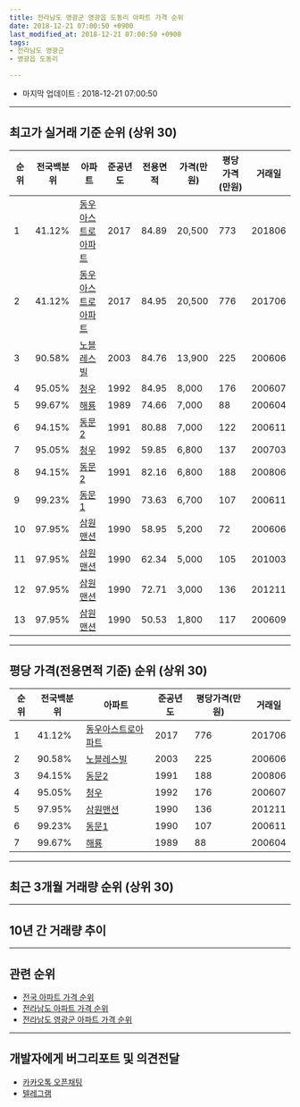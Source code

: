 ```yaml
---
title: 전라남도 영광군 영광읍 도동리 아파트 가격 순위
date: 2018-12-21 07:00:50 +0900
last_modified_at: 2018-12-21 07:00:50 +0900
tags:
- 전라남도 영광군
- 영광읍 도동리

---
```


* 마지막 업데이트 : 2018-12-21 07:00:50

---

## 최고가 실거래 기준 순위 (상위 30)


|순위|전국백분위|아파트|준공년도|전용면적|가격(만원)|평당가격(만원)|거래일|
|---|---|---|---|---|---|---|---|
|1|41.12%|[동우아스트로아파트](https://search.naver.com/search.naver?query=%EC%A0%84%EB%9D%BC%EB%82%A8%EB%8F%84+%EC%98%81%EA%B4%91%EA%B5%B0+%EC%98%81%EA%B4%91%EC%9D%8D+%EB%8F%84%EB%8F%99%EB%A6%AC+%EB%8F%99%EC%9A%B0%EC%95%84%EC%8A%A4%ED%8A%B8%EB%A1%9C%EC%95%84%ED%8C%8C%ED%8A%B8)|2017|84.89|20,500|773|201806|
|2|41.12%|[동우아스트로아파트](https://search.naver.com/search.naver?query=%EC%A0%84%EB%9D%BC%EB%82%A8%EB%8F%84+%EC%98%81%EA%B4%91%EA%B5%B0+%EC%98%81%EA%B4%91%EC%9D%8D+%EB%8F%84%EB%8F%99%EB%A6%AC+%EB%8F%99%EC%9A%B0%EC%95%84%EC%8A%A4%ED%8A%B8%EB%A1%9C%EC%95%84%ED%8C%8C%ED%8A%B8)|2017|84.95|20,500|776|201706|
|3|90.58%|[노블레스빌](https://search.naver.com/search.naver?query=%EC%A0%84%EB%9D%BC%EB%82%A8%EB%8F%84+%EC%98%81%EA%B4%91%EA%B5%B0+%EC%98%81%EA%B4%91%EC%9D%8D+%EB%8F%84%EB%8F%99%EB%A6%AC+%EB%85%B8%EB%B8%94%EB%A0%88%EC%8A%A4%EB%B9%8C)|2003|84.76|13,900|225|200606|
|4|95.05%|[청우](https://search.naver.com/search.naver?query=%EC%A0%84%EB%9D%BC%EB%82%A8%EB%8F%84+%EC%98%81%EA%B4%91%EA%B5%B0+%EC%98%81%EA%B4%91%EC%9D%8D+%EB%8F%84%EB%8F%99%EB%A6%AC+%EC%B2%AD%EC%9A%B0)|1992|84.95|8,000|176|200607|
|5|99.67%|[해룡](https://search.naver.com/search.naver?query=%EC%A0%84%EB%9D%BC%EB%82%A8%EB%8F%84+%EC%98%81%EA%B4%91%EA%B5%B0+%EC%98%81%EA%B4%91%EC%9D%8D+%EB%8F%84%EB%8F%99%EB%A6%AC+%ED%95%B4%EB%A3%A1)|1989|74.66|7,000|88|200604|
|6|94.15%|[동문2](https://search.naver.com/search.naver?query=%EC%A0%84%EB%9D%BC%EB%82%A8%EB%8F%84+%EC%98%81%EA%B4%91%EA%B5%B0+%EC%98%81%EA%B4%91%EC%9D%8D+%EB%8F%84%EB%8F%99%EB%A6%AC+%EB%8F%99%EB%AC%B82)|1991|80.88|7,000|122|200611|
|7|95.05%|[청우](https://search.naver.com/search.naver?query=%EC%A0%84%EB%9D%BC%EB%82%A8%EB%8F%84+%EC%98%81%EA%B4%91%EA%B5%B0+%EC%98%81%EA%B4%91%EC%9D%8D+%EB%8F%84%EB%8F%99%EB%A6%AC+%EC%B2%AD%EC%9A%B0)|1992|59.85|6,800|137|200703|
|8|94.15%|[동문2](https://search.naver.com/search.naver?query=%EC%A0%84%EB%9D%BC%EB%82%A8%EB%8F%84+%EC%98%81%EA%B4%91%EA%B5%B0+%EC%98%81%EA%B4%91%EC%9D%8D+%EB%8F%84%EB%8F%99%EB%A6%AC+%EB%8F%99%EB%AC%B82)|1991|82.16|6,800|188|200806|
|9|99.23%|[동문1](https://search.naver.com/search.naver?query=%EC%A0%84%EB%9D%BC%EB%82%A8%EB%8F%84+%EC%98%81%EA%B4%91%EA%B5%B0+%EC%98%81%EA%B4%91%EC%9D%8D+%EB%8F%84%EB%8F%99%EB%A6%AC+%EB%8F%99%EB%AC%B81)|1990|73.63|6,700|107|200611|
|10|97.95%|[삼원맨션](https://search.naver.com/search.naver?query=%EC%A0%84%EB%9D%BC%EB%82%A8%EB%8F%84+%EC%98%81%EA%B4%91%EA%B5%B0+%EC%98%81%EA%B4%91%EC%9D%8D+%EB%8F%84%EB%8F%99%EB%A6%AC+%EC%82%BC%EC%9B%90%EB%A7%A8%EC%85%98)|1990|58.95|5,200|72|200606|
|11|97.95%|[삼원맨션](https://search.naver.com/search.naver?query=%EC%A0%84%EB%9D%BC%EB%82%A8%EB%8F%84+%EC%98%81%EA%B4%91%EA%B5%B0+%EC%98%81%EA%B4%91%EC%9D%8D+%EB%8F%84%EB%8F%99%EB%A6%AC+%EC%82%BC%EC%9B%90%EB%A7%A8%EC%85%98)|1990|62.34|5,000|105|201003|
|12|97.95%|[삼원맨션](https://search.naver.com/search.naver?query=%EC%A0%84%EB%9D%BC%EB%82%A8%EB%8F%84+%EC%98%81%EA%B4%91%EA%B5%B0+%EC%98%81%EA%B4%91%EC%9D%8D+%EB%8F%84%EB%8F%99%EB%A6%AC+%EC%82%BC%EC%9B%90%EB%A7%A8%EC%85%98)|1990|72.71|3,000|136|201211|
|13|97.95%|[삼원맨션](https://search.naver.com/search.naver?query=%EC%A0%84%EB%9D%BC%EB%82%A8%EB%8F%84+%EC%98%81%EA%B4%91%EA%B5%B0+%EC%98%81%EA%B4%91%EC%9D%8D+%EB%8F%84%EB%8F%99%EB%A6%AC+%EC%82%BC%EC%9B%90%EB%A7%A8%EC%85%98)|1990|50.53|1,800|117|200609|


---

## 평당 가격(전용면적 기준) 순위 (상위 30)


|순위|전국백분위|아파트|준공년도|평당가격(만원)|거래일|
|---|---|---|---|---|---|
|1|41.12%|[동우아스트로아파트](https://search.naver.com/search.naver?query=%EC%A0%84%EB%9D%BC%EB%82%A8%EB%8F%84+%EC%98%81%EA%B4%91%EA%B5%B0+%EC%98%81%EA%B4%91%EC%9D%8D+%EB%8F%84%EB%8F%99%EB%A6%AC+%EB%8F%99%EC%9A%B0%EC%95%84%EC%8A%A4%ED%8A%B8%EB%A1%9C%EC%95%84%ED%8C%8C%ED%8A%B8)|2017|776|201706|
|2|90.58%|[노블레스빌](https://search.naver.com/search.naver?query=%EC%A0%84%EB%9D%BC%EB%82%A8%EB%8F%84+%EC%98%81%EA%B4%91%EA%B5%B0+%EC%98%81%EA%B4%91%EC%9D%8D+%EB%8F%84%EB%8F%99%EB%A6%AC+%EB%85%B8%EB%B8%94%EB%A0%88%EC%8A%A4%EB%B9%8C)|2003|225|200606|
|3|94.15%|[동문2](https://search.naver.com/search.naver?query=%EC%A0%84%EB%9D%BC%EB%82%A8%EB%8F%84+%EC%98%81%EA%B4%91%EA%B5%B0+%EC%98%81%EA%B4%91%EC%9D%8D+%EB%8F%84%EB%8F%99%EB%A6%AC+%EB%8F%99%EB%AC%B82)|1991|188|200806|
|4|95.05%|[청우](https://search.naver.com/search.naver?query=%EC%A0%84%EB%9D%BC%EB%82%A8%EB%8F%84+%EC%98%81%EA%B4%91%EA%B5%B0+%EC%98%81%EA%B4%91%EC%9D%8D+%EB%8F%84%EB%8F%99%EB%A6%AC+%EC%B2%AD%EC%9A%B0)|1992|176|200607|
|5|97.95%|[삼원맨션](https://search.naver.com/search.naver?query=%EC%A0%84%EB%9D%BC%EB%82%A8%EB%8F%84+%EC%98%81%EA%B4%91%EA%B5%B0+%EC%98%81%EA%B4%91%EC%9D%8D+%EB%8F%84%EB%8F%99%EB%A6%AC+%EC%82%BC%EC%9B%90%EB%A7%A8%EC%85%98)|1990|136|201211|
|6|99.23%|[동문1](https://search.naver.com/search.naver?query=%EC%A0%84%EB%9D%BC%EB%82%A8%EB%8F%84+%EC%98%81%EA%B4%91%EA%B5%B0+%EC%98%81%EA%B4%91%EC%9D%8D+%EB%8F%84%EB%8F%99%EB%A6%AC+%EB%8F%99%EB%AC%B81)|1990|107|200611|
|7|99.67%|[해룡](https://search.naver.com/search.naver?query=%EC%A0%84%EB%9D%BC%EB%82%A8%EB%8F%84+%EC%98%81%EA%B4%91%EA%B5%B0+%EC%98%81%EA%B4%91%EC%9D%8D+%EB%8F%84%EB%8F%99%EB%A6%AC+%ED%95%B4%EB%A3%A1)|1989|88|200604|


---

## 최근 3개월 거래량 순위 (상위 30)


<div style="width:100%;">
    <canvas id="deal_count_ranking" height="250"></canvas>
</div>


<script>
new Chart(document.getElementById("deal_count_ranking"), {
    type: 'horizontalBar',
    data: {
        labels: ['청우', '동문2'],
        datasets: [{
            label: '실거래 수',
            data: [1, 1],
            borderColor: "rgba(255, 0, 128, 1)",
            backgroundColor: "rgba(255, 0, 128, 0.5)",
            fill: false,
        }]
    },
    options: {
        responsive: true,
        title: {
            display: true,
            text: '최근 3개월 거래량 순위'
        },
        tooltips: {
            mode: 'index',
            intersect: false,
            callbacks: {
                title: function(tooltipItems, data) {
                    return "실거래 수:";
                },
                label: function(tooltipItem, data) {
                    return data.labels[tooltipItem.index] + ": " + tooltipItem.xLabel;
                }
            }
        },
        hover: {
            mode: 'nearest',
            intersect: true
        },
        scales: {
            xAxes: [{
                display: true,
                scaleLabel: {
                    display: true,
                    labelString: '실거래 수'
                },
                ticks: {
                    suggestedMin: 0,
                }
            }],
            yAxes: [{
                display: true,
                ticks: {
                    autoSkip: false,
                    callback: function(value, index, values) {
                        if (value.length > 15)
                            return value.substr(0, 13) + "...";
                        else
                            return value;
                    }
                },
                scaleLabel: {
                    display: false,
                }
            }]
        }
    }
});

</script>


---

## 10년 간 거래량 추이


<div style="width:100%;">
    <canvas id="deal_progress" height="250"></canvas>
</div>

<script>
new Chart(document.getElementById("deal_progress"), {
    type: 'line',
    data: {
        labels: ['200812','200901','200902','200903','200904','200905','200906','200907','200908','200909','200910','200911','200912','201001','201002','201003','201004','201005','201006','201007','201008','201009','201010','201011','201012','201101','201102','201103','201104','201105','201106','201107','201108','201109','201110','201111','201112','201201','201202','201203','201204','201205','201206','201207','201208','201209','201210','201211','201212','201301','201302','201303','201304','201305','201306','201307','201308','201309','201310','201311','201312','201401','201402','201403','201404','201405','201406','201407','201408','201409','201410','201411','201412','201501','201502','201503','201504','201505','201506','201507','201508','201509','201510','201511','201512','201601','201602','201603','201604','201605','201606','201607','201608','201609','201610','201611','201612','201701','201702','201703','201704','201705','201706','201707','201708','201709','201710','201711','201712','201801','201802','201803','201804','201805','201806','201807','201808','201809','201810','201811','201812'],
        datasets: [{
            label: '실거래 수',
            pointRadius: 1,
            data: [1, 0, 1, 1, 2, 0, 1, 1, 0, 0, 0, 1, 1, 0, 0, 2, 0, 1, 0, 2, 0, 0, 1, 0, 0, 0, 2, 3, 0, 0, 1, 2, 0, 0, 1, 1, 1, 0, 1, 1, 0, 0, 1, 0, 0, 0, 2, 1, 1, 0, 0, 0, 2, 0, 0, 0, 1, 1, 1, 0, 1, 1, 1, 1, 1, 0, 2, 0, 0, 1, 0, 2, 1, 0, 0, 1, 0, 0, 0, 0, 0, 1, 1, 0, 1, 1, 0, 1, 2, 1, 0, 1, 2, 1, 2, 0, 1, 0, 0, 0, 1, 2, 3, 3, 0, 0, 0, 1, 4, 2, 3, 1, 0, 3, 3, 4, 1, 0, 0, 2, 0],
            borderColor: "rgba(255, 201, 14, 1)",
            backgroundColor: "rgba(255, 201, 14, 0.5)",
            fill: true,
        }]
    },
    options: {
        responsive: true,
        title: {
            display: true,
            text: '10년간 거래량 추이'
        },
        tooltips: {
            mode: 'index',
            intersect: false,
        },
        hover: {
            mode: 'nearest',
            intersect: true
        },
        scales: {
            xAxes: [{
                display: true,
                scaleLabel: {
                    display: true,
                    labelString: '년/월'
                }
            }],
            yAxes: [{
                display: true,
                ticks: {
                    suggestedMin: 0,
                },
                scaleLabel: {
                    display: true,
                    labelString: '실거래 수'
                }
            }]
        }
    }
});

</script>


---

## 관련 순위

- [전국 아파트 가격 순위](https://inasie.github.io/apt-ranking/전국)
- [전라남도 아파트 가격 순위](https://inasie.github.io/apt-ranking/전라남도)
- [전라남도 영광군 아파트 가격 순위](https://inasie.github.io/apt-ranking/전라남도-영광군)


---

## 개발자에게 버그리포트 및 의견전달

- [카카오톡 오픈채팅](https://open.kakao.com/o/gLJUAP4)
- [텔레그램](https://t.me/inasie)

